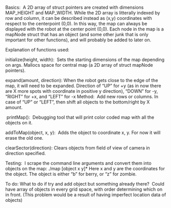 Basics:  A 2D array of struct pointers are created with dimensions MAP_HEIGHT and MAP_WIDTH. While the 2D array is litterally indexed by row and column, it can be described instead as (x,y) coordinates with respect to the centerpoint (0,0). In this way, the map can always be displayed with the robot at the center point (0,0). Each node in the map is a mapNode struct that has an object (and some other junk that is only important for other functions), and will probably be added to later on.

Explanation of functions used:

initialize(height, width):  Sets the starting dimensions of the map depending on args. Mallocs space for central map (a 2D array of struct mapNode pointers).

expand(amount, direction): When the robot gets close to the edge of the map, it will need to be expanded. Direction of “UP” for +y (as in now there are X more spots with coordinate in positive y direction), “DOWN” for -y, “RIGHT” for +x, and “LEFT” for -x Method:  Add new rows or columns. In case of “UP” or “LEFT”, then shift all objects to the bottom/right by X amount.

 printMap():  Debugging tool that will print color coded map with all the objects on it.

addToMap(object, x, y):  Adds the object to coordinate x, y. For now it will erase the old one.

clearSector(direction): Clears objects from field of view of camera in direction specified.

Testing:  I scrape the command line arguments and convert them into objects on the map: ./map [object x y]* Here x and y are the coordinates for the object. The object is either “b” for berry, or “z” for zombie.

To do: What to do if try and add object but something already there?  Could have array of objects in every grid space, with order determining which on in front. (This problem would be a result of having imperfect location data of objects)
